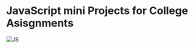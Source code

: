 # JavaScript mini Projects for College Asisgnments
![JS](https://media.boingboing.net/wp-content/uploads/2015/11/testing.gif)
